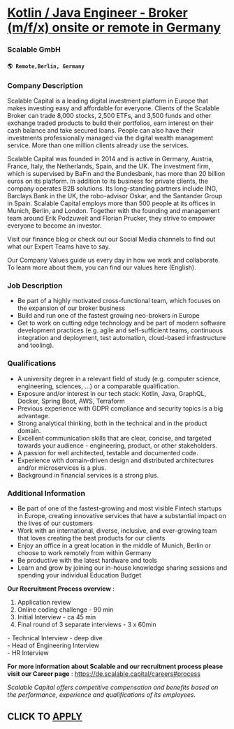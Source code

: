 # [Kotlin / Java Engineer - Broker (m/f/x) onsite or remote in Germany](https://www.remotewlb.com/apply/kotlin-java-engineer-broker-m-f-x-onsite-or-remote-in-germany-108303)  
### Scalable GmbH  
#### `🌎 Remote,Berlin, Germany`  

### **Company Description**

Scalable Capital is a leading digital investment platform in Europe that makes investing easy and affordable for everyone. Clients of the Scalable Broker can trade 8,000 stocks, 2,500 ETFs, and 3,500 funds and other exchange traded products to build their portfolios, earn interest on their cash balance and take secured loans. People can also have their investments professionally managed via the digital wealth management service. More than one million clients already use the services.

Scalable Capital was founded in 2014 and is active in Germany, Austria, France, Italy, the Netherlands, Spain, and the UK. The investment firm, which is supervised by BaFin and the Bundesbank, has more than 20 billion euros on its platform. In addition to its business for private clients, the company operates B2B solutions. Its long-standing partners include ING, Barclays Bank in the UK, the robo-advisor Oskar, and the Santander Group in Spain. Scalable Capital employs more than 500 people at its offices in Munich, Berlin, and London. Together with the founding and management team around Erik Podzuweit and Florian Prucker, they strive to empower everyone to become an investor.

Visit our finance blog or check out our Social Media channels to find out what our Expert Teams have to say.  
  
Our Company Values guide us every day in how we work and collaborate. To learn more about them, you can find our values here (English).

###  **Job Description**

  * Be part of a highly motivated cross-functional team, which focuses on the expansion of our broker business
  * Build and run one of the fastest growing neo-brokers in Europe
  * Get to work on cutting edge technology and be part of modern software development practices (e.g. agile and self-sufficient teams, continuous integration and deployment, test automation, cloud-based infrastructure and tooling).

###  **Qualifications**

  * A university degree in a relevant field of study (e.g. computer science, engineering, sciences, ...) or a comparable qualification.
  * Exposure and/or interest in our tech stack: Kotlin, Java, GraphQL, Docker, Spring Boot, AWS, Terraform
  * Previous experience with GDPR compliance and security topics is a big advantage.
  * Strong analytical thinking, both in the technical and in the product domain.
  * Excellent communication skills that are clear, concise, and targeted towards your audience - engineering, product, or other stakeholders.
  * A passion for well architected, testable and documented code.
  * Experience with domain-driven design and distributed architectures and/or microservices is a plus.
  * Background in financial services is a strong plus.

###  **Additional Information**

  * Be part of one of the fastest-growing and most visible Fintech startups in Europe, creating innovative services that have a substantial impact on the lives of our customers
  * Work with an international, diverse, inclusive, and ever-growing team that loves creating the best products for our clients
  * Enjoy an office in a great location in the middle of Munich, Berlin or choose to work remotely from within Germany
  * Be productive with the latest hardware and tools
  * Learn and grow by joining our in-house knowledge sharing sessions and spending your individual Education Budget 

**Our Recruitment Process overview** :

  1. Application review
  2. Online coding challenge - 90 min
  3. Initial Interview - ca 45 min
  4. Final round of 3 separate interviews - 3 x 60min 

\- Technical Interview - deep dive  
\- Head of Engineering Interview  
\- HR Interview

 **For more information about Scalable and our recruitment process please visit our Career page** : https://de.scalable.capital/careers#process

 _Scalable Capital offers competitive compensation and benefits based on the performance, experience and qualifications of its employees._

  
## CLICK TO [APPLY](https://www.remotewlb.com/apply/kotlin-java-engineer-broker-m-f-x-onsite-or-remote-in-germany-108303)

